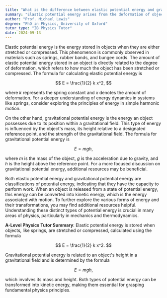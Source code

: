 ```yaml
---
title: "What is the difference between elastic potential energy and gravitational potential energy?"
summary: "Elastic potential energy arises from the deformation of objects, while gravitational potential energy depends on an object's location within a gravitational field."
author: "Prof. Michael Lewis"
degree: "PhD in Physics, University of Oxford"
tutor_type: "IB Physics Tutor"
date: 2024-09-13
---
```


Elastic potential energy is the energy stored in objects when they are either stretched or compressed. This phenomenon is commonly observed in materials such as springs, rubber bands, and bungee cords. The amount of elastic potential energy stored in an object is directly related to the degree of deformation, which refers to how much the object has been stretched or compressed. The formula for calculating elastic potential energy is 

$$
E = \frac{1}{2} k x^2,
$$ 

where $k$ represents the spring constant and $x$ denotes the amount of deformation. For a deeper understanding of energy dynamics in systems like springs, consider exploring the principles of energy in simple harmonic motion.

On the other hand, gravitational potential energy is the energy an object possesses due to its position within a gravitational field. This type of energy is influenced by the object's mass, its height relative to a designated reference point, and the strength of the gravitational field. The formula for gravitational potential energy is 

$$
E = mgh,
$$ 

where $m$ is the mass of the object, $g$ is the acceleration due to gravity, and $h$ is the height above the reference point. For a more focused discussion on gravitational potential energy, additional resources may be beneficial.

Both elastic potential energy and gravitational potential energy are classifications of potential energy, indicating that they have the capacity to perform work. When an object is released from a state of potential energy, this energy can be converted into kinetic energy, which is the energy associated with motion. To further explore the various forms of energy and their transformations, you may find additional resources helpful. Understanding these distinct types of potential energy is crucial in many areas of physics, particularly in mechanics and thermodynamics.

**A-Level Physics Tutor Summary**: Elastic potential energy is stored when objects, like springs, are stretched or compressed, calculated using the formula 

$$
E = \frac{1}{2} k x^2.
$$ 

Gravitational potential energy is related to an object's height in a gravitational field and is determined by the formula 

$$
E = mgh, 
$$ 

which involves its mass and height. Both types of potential energy can be transformed into kinetic energy, making them essential for grasping fundamental physics principles.
    